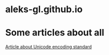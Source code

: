 # aleks-gl.github.io
# Some articles about all

[Article about Unicode encoding standard](https://github.com/aleks-gl/aleks-gl.github.io/articles/unicode/UnicodeUniversalEncoding.md)
